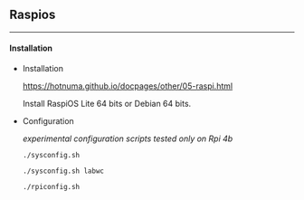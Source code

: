 <link href="style.css" rel="stylesheet"></link>

## Raspios

---

#### Installation

* Installation
    
    https://hotnuma.github.io/docpages/other/05-raspi.html  
    
    Install RaspiOS Lite 64 bits or Debian 64 bits.

* Configuration
    
    *experimental configuration scripts tested only on Rpi 4b*
    
    `./sysconfig.sh`
    
    `./sysconfig.sh labwc`
    
    `./rpiconfig.sh`


